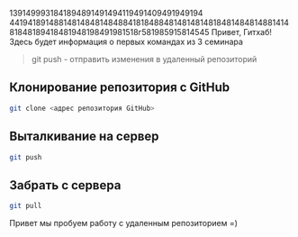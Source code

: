1391499931841894891491494119491409491949194
4419418914881481484814848841818488481481481481848148481488141481848189418481948198491981518г581985915814545
Привет, Гитхаб! Здесь будет информация о первых командах из 3 семинара
> git push - отправить изменения в удаленный репозиторий 
## Клонирование репозитория с GitHub
```sh
git clone <адрес репозитория GitHub>
```
## Выталкивание на сервер  
```sh
git push
```
## Забрать с сервера 
```sh
git pull
```
Привет мы пробуем работу с удаленным репозиторием =)